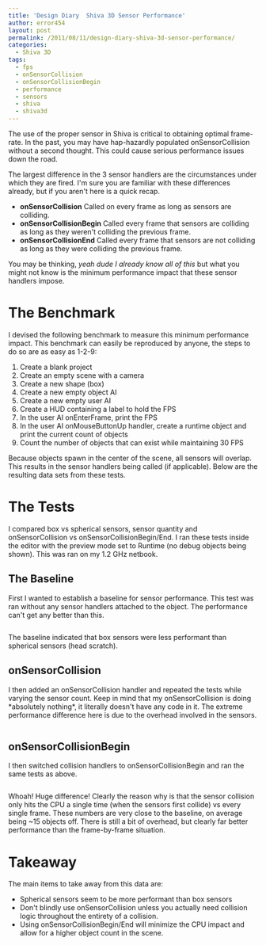 ```yaml
---
title: 'Design Diary  Shiva 3D Sensor Performance'
author: error454
layout: post
permalink: /2011/08/11/design-diary-shiva-3d-sensor-performance/
categories:
  - Shiva 3D
tags:
  - fps
  - onSensorCollision
  - onSensorCollisionBegin
  - performance
  - sensors
  - shiva
  - shiva3d
---
```

The use of the proper sensor in Shiva is critical to obtaining optimal frame-rate. In the past, you may have hap-hazardly populated onSensorCollision without a second thought. This could cause serious performance issues down the road.

The largest difference in the 3 sensor handlers are the circumstances under which they are fired. I'm sure you are familiar with these differences already, but if you aren't here is a quick recap.

*   **onSensorCollision**  Called on every frame as long as sensors are colliding.
*   **onSensorCollisionBegin**  Called every frame that sensors are colliding as long as they weren't colliding the previous frame.
*   **onSensorCollisionEnd**  Called every frame that sensors are not colliding as long as they were colliding the previous frame.

You may be thinking, *yeah dude I already know all of this* but what you might not know is the minimum performance impact that these sensor handlers impose.

  
# The Benchmark

I devised the following benchmark to measure this minimum performance impact. This benchmark can easily be reproduced by anyone, the steps to do so are as easy as 1-2-9:

1.  Create a blank project
2.  Create an empty scene with a camera
3.  Create a new shape (box)
4.  Create a new empty object AI
5.  Create a new empty user AI
6.  Create a HUD containing a label to hold the FPS
7.  In the user AI onEnterFrame, print the FPS
8.  In the user AI onMouseButtonUp handler, create a runtime object and print the current count of objects
9.  Count the number of objects that can exist while maintaining 30 FPS

Because objects spawn in the center of the scene, all sensors will overlap. This results in the sensor handlers being called (if applicable). Below are the resulting data sets from these tests.

# The Tests

I compared box vs spherical sensors, sensor quantity and onSensorCollision vs onSensorCollisionBegin/End. I ran these tests inside the editor with the preview mode set to Runtime (no debug objects being shown). This was ran on my 1.2 GHz netbook.

## The Baseline

First I wanted to establish a baseline for sensor performance. This test was ran without any sensor handlers attached to the object. The performance can't get any better than this.

<img src='{{ site.url }}/assets/uploads/2011/08/chart_1.png' alt=''>

<p style="text-align:left;">
  The baseline indicated that box sensors were less performant than spherical sensors (head scratch).
</p>

## onSensorCollision

I then added an onSensorCollision handler and repeated the tests while varying the sensor count. Keep in mind that my onSensorCollision is doing \*absolutely nothing\*, it literally doesn't have any code in it. The extreme performance difference here is due to the overhead involved in the sensors.

<img src='{{ site.url }}/assets/uploads/2011/08/chart_2.png' alt=''>

## onSensorCollisionBegin

I then switched collision handlers to onSensorCollisionBegin and ran the same tests as above.

<img src='{{ site.url }}/assets/uploads/2011/08/chart_3.png' alt=''>

Whoah! Huge difference! Clearly the reason why is that the sensor collision only hits the CPU a single time (when the sensors first collide) vs every single frame. These numbers are very close to the baseline, on average being ~15 objects off. There is still a bit of overhead, but clearly far better performance than the frame-by-frame situation.

# Takeaway

The main items to take away from this data are:

*   Spherical sensors seem to be more performant than box sensors
*   Don't blindly use onSensorCollision unless you actually need collision logic throughout the entirety of a collision.
*   Using onSensorCollisionBegin/End will minimize the CPU impact and allow for a higher object count in the scene.